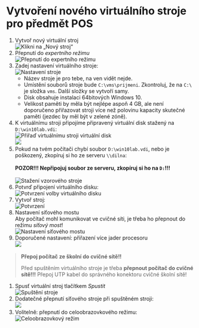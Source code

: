 # Vytvoření nového virtuálního stroje pro předmět POS

<!-- 
Kontroluj, že je tu vše...
Složka pro vytvoření stroje ve VirtualBoxu
Spusťte VirtualBox
Soubor→ Předvolby→ Obecné
Výchozí složka pro virtuální počítače
D:\vms\vase-prijmeni
Vytvořit vlastní kopii virt. pevného disku
Originály: D:\base
Zkopírujte: D:\base\Win10lab.vhd (Původní image ponechte pro další žáky!!!)
Vaše kopie bude: D:\Win10lab-prijmeni.vhd
Vytvořte ve VirtualBoxu nový virtuální stroj
(Pokud ještě nemáte... ;) )
Název: Win10Lab
OS: Windows 10 (64 bit)
Paměť: 4096 MB
Aspoň 2048 MB ;)
Méně než 50% celkové paměti.
Připojit existující pevný disk:
Vyberte svou kopii souboru s virtuálním pevným diskem, kterou jste si vytvořili v rámci bodu 2.
Nastavit Síťový most
VM → Nastavení... → Síť
Karta 1 → Připojena k:
Síťový most
-->

1. Vytvoř nový virtuální stroj&nbsp;<br />  ![Klikni na „Nový stroj“](img/pos-vm_010_novy-stroj.png)
1. Přepnutí do _expertního režimu_ &nbsp;<br />  ![Přepnutí do expertního režimu](img/pos-vm_020_expertni-rezim.png)
1. Zadej nastavení virtuálního stroje: &nbsp;<br />  ![Nastavení stroje](img/pos-vm_030_nastaveni-stroje.png)
    - Název stroje je pro tebe, na ven vidět nejde.
    - Umístění souborů stroje bude `C:\vms\prijmeni`. Zkontroluj, že na `C:\` je složka `vms`. Další složky se vytvoří samy.
    - Disk obsahuje instalaci 64bitových Windows 10.
    - Velikost paměti by měla být nejlépe aspoň 4&nbsp;GB, ale není doporučeno přiřazovat stroji více než polovinu kapacity skutečné paměti (jezdec by měl být v&nbsp;zelené zóně).
1. K&nbsp;virtuálnímu stroji připojíme připravený virtuální disk stažený na `D:\win10lab.vdi`:<br />
    ![Přiřaď virtuálnímu stroji virtuální disk](img/pos-vm_040_pridat-disk.png)
    <br />
    ![](img/pos-vm_050_pridat-disk-ktery.png)
1. Pokud na tvém počítači chybí soubor `D:\win10lab.vdi`, nebo je poškozený, zkopíruj si ho ze serveru `\\dilna`:
    <br />
    <br />**POZOR!!! Nepřipojuj soubor ze serveru, zkopíruj si ho na `D:`!!!**
    <br />
    <br />  ![Stažení vzorového stroje](img/pos-vm_055_kopie-vzoroveho.png)
1. Potvrď připojení virtuálního disku:<br /> ![Potvrzení volby virtuálního disku](img/pos-vm_060_pridat-disk-vybrat.png)
1. Vytvoř stroj:<br /> ![Potvrzení](img/pos-vm_070_potvrd.png)
1. Nastavení síťového mostu<br />
Aby počítač mohl komunikovat ve cvičné síti, je třeba ho přepnout do režimu _síťový most_!<br />
![Nastavení síťového mostu](img/pos-vm_080_sitovy-most.png)
1. Doporučené nastavení: přiřazení více jader procesoru<br /> ![](img/pos-vm_090_volitelne-procesor.png)

> **Přepoj počítač ze školní do cvičné sítě!!**
>
> Před spuštěním virtuálního stroje je třeba **přepnout počítač do cvičné sítě!!!**
> Přepoj UTP kabel do správného konektoru cvičné školní sítě!

1. Spusť virtuální stroj tlačítkem _Spustit_<br /> ![Spuštění stroje](img/pos-vm_100_spustit.png)
1. Dodatečné přepnutí síťového stroje při spuštěném stroji:<br />  ![](img/pos-vm_110_sitovy-most-dodatecne.png)
1. Volitelně: přepnutí do celoobrazovkového režimu:<br />  ![Celoobrazovkový režim](img/pos-vm_120_fullscreen.png)